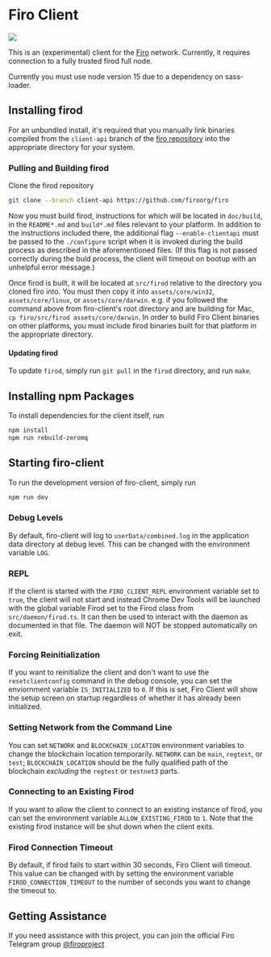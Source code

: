 # Firo Client

![](.github/github-firo-client-header.png)

This is an (experimental) client for the [Firo](https://firo.io/) network. Currently, it requires connection to a
fully trusted firod full node.

Currently you must use node version 15 due to a dependency on sass-loader.

## Installing firod

For an unbundled install, it's required that you manually link binaries compiled from the `client-api` branch of the
[firo repository](https://github.com/firoofficial/firo) into the appropriate directory for your system.

### Pulling and Building firod

Clone the firod repository

```bash
git clone --branch client-api https://github.com/firoorg/firo
```

Now you must build firod, instructions for which will be located in `doc/build`, in the `README*.md` and `build*.md`
files relevant to your platform. In addition to the instructions included there, the additional flag `--enable-clientapi`
must be passed to the `./configure` script when it is invoked during the build process as described in the aforementioned
files. (If this flag is not passed correctly during the buld process, the client will timeout on bootup with an unhelpful
error message.)

Once firod is built, it will be located at `src/firod` relative to the directory you cloned firo into. You must then
copy it into `assets/core/win32`, `assets/core/linux`, or `assets/core/darwin`. e.g. if you followed the command above
from firo-client's root directory and are building for Mac, `cp firo/src/firod assets/core/darwin`. In order to
build Firo Client binaries on other platforms, you must include firod binaries built for that platform in the appropriate directory.

#### Updating firod

To update `firod`, simply run `git pull` in the `firod` directory, and run `make`.

## Installing npm Packages

To install dependencies for the client itself, run

```bash
npm install
npm run rebuild-zeromq
```

## Starting firo-client

To run the development version of firo-client, simply run

```bash
npm run dev
```

### Debug Levels

By default, firo-client will log to `userData/combined.log` in the application data directory at debug level. This
can be changed with the environment variable `LOG`.

### REPL

If the client is started with the `FIRO_CLIENT_REPL` environment variable set to `true`, the client will not start
and instead Chrome Dev Tools will be launched with the global variable Firod set to the Firod class from
`src/daemon/firod.ts`. It can then be used to interact with the daemon as documented in that file. The daemon will
NOT be stopped automatically on exit.

### Forcing Reinitialization

If you want to reinitialize the client and don't want to use the `resetclientconfig` command in the debug console, you
can set the enviornment variable `IS_INITIALIZED` to `0`. If this is set, Firo Client will show the setup screen on
startup regardless of whether it has already been initialized.

### Setting Network from the Command Line

You can set `NETWORK` and `BLOCKCHAIN_LOCATION` environment variables to change the blockchain location temporarily.
`NETWORK` can be `main`, `regtest`, or `test`; `BLOCKCHAIN_LOCATION` should be the fully qualified path of the
blockchain *excluding* the `regtest` or `testnet3` parts.

### Connecting to an Existing Firod

If you want to allow the client to connect to an existing instance of firod, you can set the environment variable
`ALLOW_EXISTING_FIROD` to `1`. Note that the existing firod instance will be shut down when the client exits.

### Firod Connection Timeout

By default, if firod fails to start within 30 seconds, Firo Client will timeout. This value can be changed with by
setting the environment variable `FIROD_CONNECTION_TIMEOUT` to the number of seconds you want to change the timeout to.

## Getting Assistance

If you need assistance with this project, you can join the official Firo Telegram group
[@firoproject](https://t.me/firoproject)
